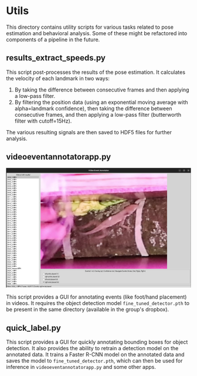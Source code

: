 # Utils

This directory contains utility scripts for various tasks related to pose estimation and behavioral analysis. Some of these might be refactored into components of a pipeline in the future.

## results_extract_speeds.py

This script post-processes the results of the pose estimation. It calculates the velocity of each landmark in two ways:

1. By taking the difference between consecutive frames and then applying a low-pass filter.
2. By filtering the position data (using an exponential moving average with alpha=landmark confidence), then taking the difference between consecutive frames, and then applying a low-pass filter (butterworth filter with cutoff=15Hz).

The various resulting signals are then saved to HDF5 files for further analysis.

## videoeventannotatorapp.py

![Video Event Annotator App](../docs/img/videoeventannotatorapp.png)

This script provides a GUI for annotating events (like foot/hand placement) in videos. It requires the object detection model `fine_tuned_detector.pth` to be present in the same directory (available in the group's dropbox).

## quick_label.py

This script provides a GUI for quickly annotating bounding boxes for object detection. It also provides the ability to retrain a detection model on the annotated data. It trains a Faster R-CNN model on the annotated data and saves the model to `fine_tuned_detector.pth`, which can then be used for inference in `videoeventannotatorapp.py` and some other apps.